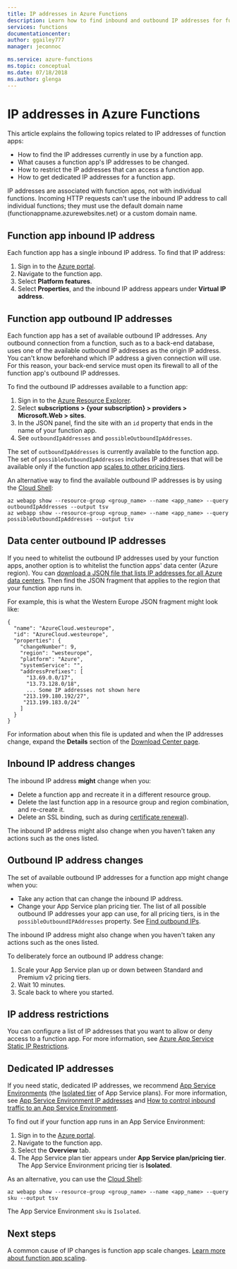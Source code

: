 ```yaml
---
title: IP addresses in Azure Functions
description: Learn how to find inbound and outbound IP addresses for function apps, and what causes them to change.
services: functions
documentationcenter: 
author: ggailey777
manager: jeconnoc

ms.service: azure-functions
ms.topic: conceptual
ms.date: 07/18/2018
ms.author: glenga
---
```


# IP addresses in Azure Functions

This article explains the following topics related to IP addresses of function apps:

* How to find the IP addresses currently in use by a function app.
* What causes a function app's IP addresses to be changed.
* How to restrict the IP addresses that can access a function app.
* How to get dedicated IP addresses for a function app.

IP addresses are associated with function apps, not with individual functions. Incoming HTTP requests can't use the inbound IP address to call individual functions; they must use the default domain name (functionappname.azurewebsites.net) or a custom domain name.

## Function app inbound IP address

Each function app has a single inbound IP address. To find that IP address:

1. Sign in to the [Azure portal](https://portal.azure.com).
2. Navigate to the function app.
3. Select **Platform features**.
4. Select **Properties**, and the inbound IP address appears under **Virtual IP address**.

## <a name="find-outbound-ip-addresses"></a>Function app outbound IP addresses

Each function app has a set of available outbound IP addresses. Any outbound connection from a function, such as to a back-end database, uses one of the available outbound IP addresses as the origin IP address. You can't know beforehand which IP address a given connection will use. For this reason, your back-end service must open its firewall to all of the function app's outbound IP addresses.

To find the outbound IP addresses available to a function app:

1. Sign in to the [Azure Resource Explorer](https://resources.azure.com).
2. Select **subscriptions > {your subscription} > providers > Microsoft.Web > sites**.
3. In the JSON panel, find the site with an `id` property that ends in the name of your function app.
4. See `outboundIpAddresses` and `possibleOutboundIpAddresses`. 

The set of `outboundIpAddresses` is currently available to the function app. The set of `possibleOutboundIpAddresses` includes IP addresses that will be available only if the function app [scales to other pricing tiers](#outbound-ip-address-changes).

An alternative way to find the available outbound IP addresses is by using the [Cloud Shell](../cloud-shell/quickstart.md):

```azurecli-interactive
az webapp show --resource-group <group_name> --name <app_name> --query outboundIpAddresses --output tsv
az webapp show --resource-group <group_name> --name <app_name> --query possibleOutboundIpAddresses --output tsv
```

## Data center outbound IP addresses

If you need to whitelist the outbound IP addresses used by your function apps, another option is to whitelist the function apps' data center (Azure region). You can [download a JSON file that lists IP addresses for all Azure data centers](https://www.microsoft.com/en-us/download/details.aspx?id=56519). Then find the JSON fragment that applies to the region that your function app runs in.

For example, this is what the Western Europe JSON fragment might look like:

```
{
  "name": "AzureCloud.westeurope",
  "id": "AzureCloud.westeurope",
  "properties": {
    "changeNumber": 9,
    "region": "westeurope",
    "platform": "Azure",
    "systemService": "",
    "addressPrefixes": [
      "13.69.0.0/17",
      "13.73.128.0/18",
      ... Some IP addresses not shown here
     "213.199.180.192/27",
     "213.199.183.0/24"
    ]
  }
}
```

 For information about when this file is updated and when the IP addresses change, expand the **Details** section of the [Download Center page](https://www.microsoft.com/en-us/download/details.aspx?id=56519).

## Inbound IP address changes

 The inbound IP address **might** change when you:

- Delete a function app and recreate it in a different resource group.
- Delete the last function app in a resource group and region combination, and re-create it.
- Delete an SSL binding, such as during [certificate renewal](../app-service/app-service-web-tutorial-custom-ssl.md#renew-certificates)).

The inbound IP address might also change when you haven't taken any actions such as the ones listed.

## Outbound IP address changes

The set of available outbound IP addresses for a function app might change when you:

* Take any action that can change the inbound IP address.
* Change your App Service plan pricing tier. The list of all possible outbound IP addresses your app can use, for all pricing tiers, is in the `possibleOutboundIPAddresses` property. See [Find outbound IPs](#find-outbound-ip-addresses).

The inbound IP address might also change when you haven't taken any actions such as the ones listed.

To deliberately force an outbound IP address change:

1. Scale your App Service plan up or down between Standard and Premium v2 pricing tiers.
2. Wait 10 minutes.
3. Scale back to where you started.

## IP address restrictions

You can configure a list of IP addresses that you want to allow or deny access to a function app. For more information, see [Azure App Service Static IP Restrictions](../app-service/app-service-ip-restrictions.md).

## Dedicated IP addresses

If you need static, dedicated IP addresses, we recommend [App Service Environments](../app-service/environment/intro.md) (the [Isolated tier](https://azure.microsoft.com/pricing/details/app-service/) of App Service plans). For more information, see [App Service Environment IP addresses](../app-service/environment/network-info.md#ase-ip-addresses) and [How to control inbound traffic to an App Service Environment](../app-service/environment/app-service-app-service-environment-control-inbound-traffic.md).

To find out if your function app runs in an App Service Environment:

1. Sign in to the [Azure portal](https://portal.azure.com).
2. Navigate to the function app.
3. Select the **Overview** tab.
4. The App Service plan tier appears under **App Service plan/pricing tier**. The App Service Environment pricing tier is **Isolated**.
 
As an alternative, you can use the [Cloud Shell](../cloud-shell/quickstart.md):

```azurecli-interactive
az webapp show --resource-group <group_name> --name <app_name> --query sku --output tsv
```

The App Service Environment `sku` is `Isolated`.

## Next steps

A common cause of IP changes is function app scale changes. [Learn more about function app scaling](functions-scale.md).
